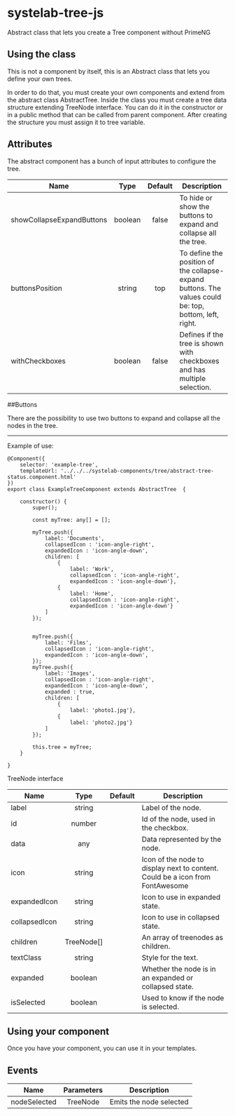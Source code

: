 # systelab-tree-js

Abstract class that lets you create a Tree component without PrimeNG

## Using the class

This is not a component by itself, this is an Abstract class that lets you define your own trees.

In order to do that, you must create your own components and extend from the abstract class AbstractTree. Inside the class you must create a tree data structure extending TreeNode interface. You can do it in the constructor or in a public method that can be called from parent component.
After creating the structure you must assign it to tree variable.

## Attributes

The abstract component has a bunch of input attributes to configure the tree.

| Name | Type | Default | Description |
| ---- |:----:|:-------:| ----------- |
|showCollapseExpandButtons | boolean | false |To hide or show the buttons to expand and collapse all the tree.|
|buttonsPosition | string | top |To define the position of the collapse-expand buttons. The values could be: top, bottom, left, right.|
|withCheckboxes | boolean | false |Defines if the tree is shown with checkboxes and has multiple selection.|

##Buttons

There are the possibility to use two buttons to expand and collapse all the nodes in the tree.

---


Example of use:

```
@Component({
	selector: 'example-tree',
	templateUrl: '../../../systelab-components/tree/abstract-tree-status.component.html'
})
export class ExampleTreeComponent extends AbstractTree  {

	constructor() {
		super();

		const myTree: any[] = [];

		myTree.push({
			label: 'Documents',
			collapsedIcon : 'icon-angle-right',
			expandedIcon : 'icon-angle-down',
			children: [
				{
					label: 'Work',
					collapsedIcon : 'icon-angle-right',
					expandedIcon : 'icon-angle-down'},
				{
					label: 'Home',
					collapsedIcon : 'icon-angle-right',
					expandedIcon : 'icon-angle-down'}
			]
		});


		myTree.push({
			label: 'Films',
			collapsedIcon : 'icon-angle-right',
			expandedIcon : 'icon-angle-down',
		});
		myTree.push({
			label: 'Images',
			collapsedIcon : 'icon-angle-right',
			expandedIcon : 'icon-angle-down',
			expanded : true,
			children: [
				{
					label: 'photo1.jpg'},
				{
					label: 'photo2.jpg'}
			]
		});

		this.tree = myTree;
	}

}
```
TreeNode interface

| Name | Type | Default | Description |
| ---- |:----:|:-------:| ----------- |
|label | string | |Label of the node.|
|id   | number | | Id of the node, used in the checkbox. |
|data | any | | Data represented by the node.|
|icon | string | | Icon of the node to display next to content. Could be a icon from FontAwesome|
|expandedIcon | string | | Icon to use in expanded state.|
|collapsedIcon | string | | Icon to use in collapsed state.|
|children |	TreeNode[] | | An array of treenodes as children.|
|textClass	|string | | Style for the text.|
|expanded |boolean | | Whether the node is in an expanded or collapsed state.|
|isSelected | boolean | | Used to know if the node is selected.|

## Using your component
Once you have your component, you can use it in your templates.


## Events

| Name | Parameters | Description |
| ---- |:----------:| ------------|
| nodeSelected | TreeNode | Emits the node selected|
